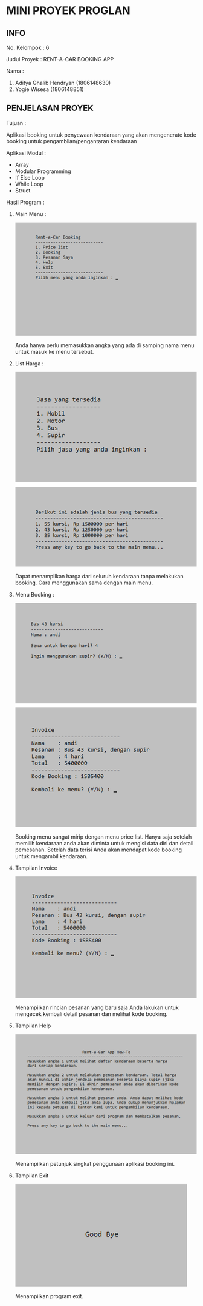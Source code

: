 # MINI PROYEK PROGLAN
## INFO
No. Kelompok : 6

Judul Proyek : RENT-A-CAR BOOKING APP

Nama :
1. Aditya Ghalib Hendryan (1806148630)
2. Yogie Wisesa (1806148851)

## PENJELASAN PROYEK
Tujuan :

Aplikasi booking untuk penyewaan kendaraan yang akan mengenerate kode booking untuk pengambilan/pengantaran kendaraan

Aplikasi Modul :

- Array
- Modular Programming
- If Else Loop
- While Loop
- Struct

Hasil Program :

1. Main Menu :

   ![Image of Main Menu](https://raw.githubusercontent.com/AGhalibH/Mini-Proyek-Proglan/master/Main%20Menu.png)

   Anda hanya perlu memasukkan angka yang ada di samping nama menu untuk masuk ke menu tersebut.

2. List Harga :

   ![Image of Price List](https://raw.githubusercontent.com/AGhalibH/Mini-Proyek-Proglan/master/List%20Harga.png)

   Dapat menampilkan harga dari seluruh kendaraan tanpa melakukan booking.
Cara menggunakan sama dengan main menu.

3. Menu Booking :

   ![Image of Booking Menu](https://raw.githubusercontent.com/AGhalibH/Mini-Proyek-Proglan/master/Menu%20Booking.png)

   Booking menu sangat mirip dengan menu price list. Hanya saja setelah memilih kendaraan anda akan diminta untuk mengisi data diri dan detail pemesanan.
Setelah data terisi Anda akan mendapat kode booking untuk mengambil kendaraan.

4. Tampilan Invoice

   ![Image of Invoice Display](https://raw.githubusercontent.com/AGhalibH/Mini-Proyek-Proglan/master/Tampilan%20Invoice.png)

   Menampilkan rincian pesanan yang baru saja Anda lakukan untuk mengecek kembali detail pesanan dan melihat kode booking.

5. Tampilan Help

   ![Image of Help Display](https://raw.githubusercontent.com/AGhalibH/Mini-Proyek-Proglan/master/Tampilan%20Help.png)

   Menampilkan petunjuk singkat penggunaan aplikasi booking ini.

6. Tampilan Exit

   ![Image of Exit Display](https://raw.githubusercontent.com/AGhalibH/Mini-Proyek-Proglan/master/Tampilan%20Exit.png)

   Menampilkan program exit.
